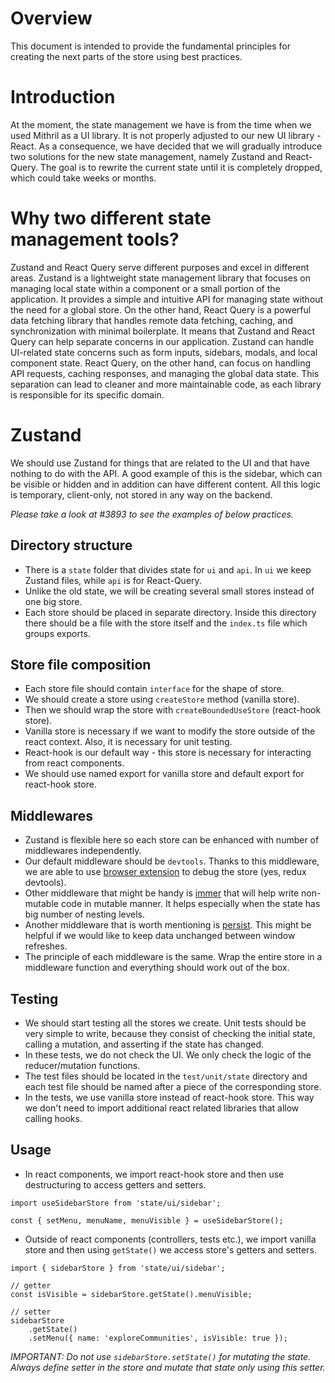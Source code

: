 # Overview

This document is intended to provide the fundamental principles for creating the next parts of the store using best practices.

# Introduction

At the moment, the state management we have is from the time when we used Mithril as a UI library. It is not properly adjusted to our new UI library - React. As a consequence, we have decided that we will gradually introduce two solutions for the new state management, namely Zustand and React-Query. The goal is to rewrite the current state until it is completely dropped, which could take weeks or months.

# Why two different state management tools?

Zustand and React Query serve different purposes and excel in different areas. Zustand is a lightweight state management library that focuses on managing local state within a component or a small portion of the application. It provides a simple and intuitive API for managing state without the need for a global store. On the other hand, React Query is a powerful data fetching library that handles remote data fetching, caching, and synchronization with minimal boilerplate. It means that Zustand and React Query can help separate concerns in our application. Zustand can handle UI-related state concerns such as form inputs, sidebars, modals, and local component state. React Query, on the other hand, can focus on handling API requests, caching responses, and managing the global data state. This separation can lead to cleaner and more maintainable code, as each library is responsible for its specific domain.

# Zustand
We should use Zustand for things that are related to the UI and that have nothing to do with the API. A good example of this is the sidebar, which can be visible or hidden and in addition can have different content. All this logic is temporary, client-only, not stored in any way on the backend.

*Please take a look at #3893 to see the examples of below practices.*

## Directory structure
- There is a `state` folder that divides state for `ui` and `api`. In `ui` we keep Zustand files, while `api` is for React-Query.
- Unlike the old state, we will be creating several small stores instead of one big store. 
- Each store should be placed in separate directory. Inside this directory there should be a file with the store itself and the `index.ts` file which groups exports.

## Store file composition
- Each store file should contain `interface` for the shape of store.
- We should create a store using `createStore` method (vanilla store).
- Then we should wrap the store with `createBoundedUseStore` (react-hook store).
- Vanilla store is necessary if we want to modify the store outside of the react context. Also, it is necessary for unit testing.
- React-hook is our default way - this store is necessary for interacting from react components.
- We should use named export for vanilla store and default export for react-hook store.

## Middlewares
- Zustand is flexible here so each store can be enhanced with number of middlewares independently.
- Our default middleware should be `devtools`. Thanks to this middleware, we are able to use [browser extension](https://chrome.google.com/webstore/detail/redux-devtools/lmhkpmbekcpmknklioeibfkpmmfibljd?hl=en) to debug the store (yes, redux devtools).
- Other middleware that might be handy is [immer](https://docs.pmnd.rs/zustand/integrations/immer-middleware) that will help write non-mutable code in mutable manner. It helps especially when the state has big number of nesting levels.
- Another middleware that is worth mentioning is [persist](https://docs.pmnd.rs/zustand/integrations/persisting-store-data). This might be helpful if we would like to keep data unchanged between window refreshes.
- The principle of each middleware is the same. Wrap the entire store in a middleware function and everything should work out of the box.

## Testing
- We should start testing all the stores we create. Unit tests should be very simple to write, because they consist of checking the initial state, calling a mutation, and asserting if the state has changed.
- In these tests, we do not check the UI. We only check the logic of the reducer/mutation functions.
- The test files should be located in the `test/unit/state` directory and each test file should be named after a piece of the corresponding store.
- In the tests, we use vanilla store instead of react-hook store. This way we don't need to import additional react related libraries that allow calling hooks.

## Usage
- In react components, we import react-hook store and then use destructuring to access getters and setters.
```
import useSidebarStore from 'state/ui/sidebar';

const { setMenu, menuName, menuVisible } = useSidebarStore();
```
- Outside of react components (controllers, tests etc.), we import vanilla store and then using `getState()` we access store's getters and setters. 
```
import { sidebarStore } from 'state/ui/sidebar';

// getter
const isVisible = sidebarStore.getState().menuVisible;

// setter
sidebarStore
    .getState()
    .setMenu({ name: 'exploreCommunities', isVisible: true });
```
*IMPORTANT: Do not use `sidebarStore.setState()` for mutating the state. Always define setter in the store and mutate that state only using this setter.*